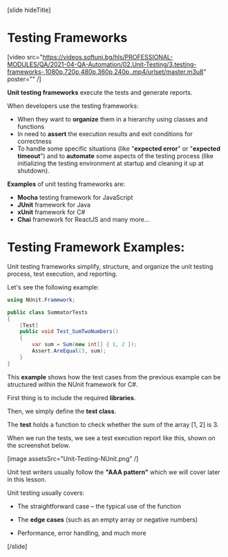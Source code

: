 [slide hideTitle]

# Testing Frameworks

[video src="https://videos.softuni.bg/hls/PROFESSIONAL-MODULES/QA/2021-04-QA-Automation/02.Unit-Testing/3.testing-frameworks-,1080p,720p,480p,360p,240p,.mp4/urlset/master.m3u8" poster="" /]

**Unit testing frameworks** execute the tests and generate reports.

When developers use the testing frameworks:
- When they want to **organize** them in a hierarchy using classes and functions
- In need to **assert** the execution results and exit conditions for correctness
- To handle some specific situations (like "**expected error**" or "**expected timeout**") and to **automate** some aspects of the testing process
(like initializing the testing environment at startup and cleaning it up at shutdown).

**Examples** of unit testing frameworks are:

- **Mocha** testing framework for JavaScript
- **JUnit** framework for Java
- **xUnit** framework for C#
- **Chai** framework for ReactJS and many more...

# Testing Framework Examples:

Unit testing frameworks simplify, structure, and organize the unit testing process, test execution, and reporting.

Let's see the following example:

```c#
using NUnit.Framework;

public class SummatorTests 
{
    [Test]
    public void Test_SumTwoNumbers() 
    {
        var sum = Sum(new int[] { 1, 2 });
        Assert.AreEqual(3, sum);
    }
}
```

This **example** shows how the test cases from the previous example can be structured within the NUnit framework for C#.

First thing is to include the required **libraries**.

Then, we simply define the **test class**.

The **test** holds a function to check whether the sum of the array [1, 2] is 3.

When we run the tests, we see a test execution report like this, shown on the screenshot below.

[image assetsSrc="Unit-Testing-NUnit.png" /]

Unit test writers usually follow the **"AAA pattern"** which we will cover later in this lesson.

Unit testing usually covers:

- The straightforward case – the typical use of the function

- The **edge cases** (such as an empty array or negative numbers)

- Performance, error handling, and much more

[/slide]
